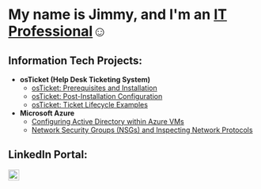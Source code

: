 <h1>My name is Jimmy, and I'm an <a href="https://www.linkedin.com/in/jimmylokure/">IT Professional</a>☺</h1>

<h2>Information Tech Projects:</h2>

- <b>osTicket (Help Desk Ticketing System)</b>
  - [osTicket: Prerequisites and Installation](https://github.com/jimmylokure/osticket-prereqs)
  - [osTicket: Post-Installation Configuration](https://github.com/jimmylokure/post-install-config)
  - [osTicket: Ticket Lifecycle Examples](https://github.com/jimmylokure/ticket-lifecycle)
- <b>Microsoft Azure</b>
  - [Configuring Active Directory within Azure VMs](https://github.com/jimmylokure/configure-ad)
  - [Network Security Groups (NSGs) and Inspecting Network Protocols](https://github.com/jimmylokure/azure-network-protocols)

<h2>LinkedIn Portal:</h2>

[<img align="left" alt="Jimmy | LinkedIn" width="22px" src="https://cdn.jsdelivr.net/npm/simple-icons@v3/icons/linkedin.svg" />][linkedin]

[linkedin]: https://www.linkedin.com/in/jimmylokure/
